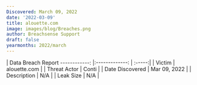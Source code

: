 ```yaml
---
Discovered: March 09, 2022
date: '2022-03-09'
title: alouette.com
image: images/blog/Breaches.png
author: Breachsense Support
draft: false
yearmonths: 2022/march
---
```



| Data Breach Report
------------:   |:-------------:    | :-----:|
| Victim    | alouette.com      | 
| Threat Actor    | Conti      | 
| Date Discovered    | Mar 09, 2022      | 
| Description    | N/A      | 
| Leak Size    | N/A      | 

